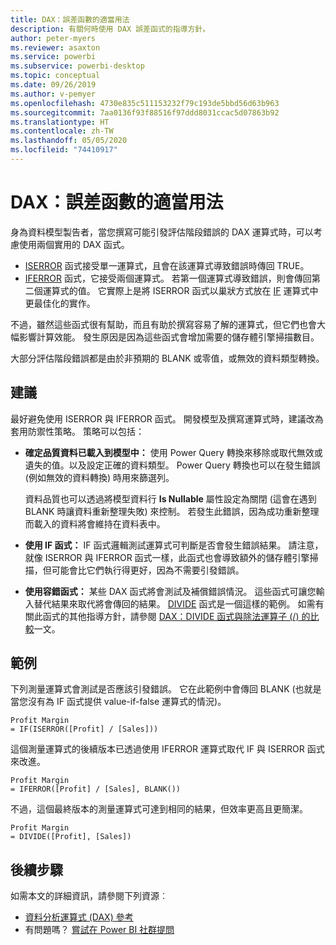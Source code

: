 ```yaml
---
title: DAX：誤差函數的適當用法
description: 有關何時使用 DAX 誤差函式的指導方針。
author: peter-myers
ms.reviewer: asaxton
ms.service: powerbi
ms.subservice: powerbi-desktop
ms.topic: conceptual
ms.date: 09/26/2019
ms.author: v-pemyer
ms.openlocfilehash: 4730e835c511153232f79c193de5bbd56d63b963
ms.sourcegitcommit: 7aa0136f93f88516f97ddd8031ccac5d07863b92
ms.translationtype: HT
ms.contentlocale: zh-TW
ms.lasthandoff: 05/05/2020
ms.locfileid: "74410917"
---
```

# <a name="dax-appropriate-use-of-error-functions"></a>DAX：誤差函數的適當用法

身為資料模型製告者，當您撰寫可能引發評估階段錯誤的 DAX 運算式時，可以考慮使用兩個實用的 DAX 函式。

- [ISERROR](/dax/iserror-function-dax) 函式接受單一運算式，且會在該運算式導致錯誤時傳回 TRUE。
- [IFERROR](/dax/iferror-function-dax) 函式，它接受兩個運算式。 若第一個運算式導致錯誤，則會傳回第二個運算式的值。 它實際上是將 ISERROR 函式以巢狀方式放在 [IF](/dax/if-function-dax) 運算式中更最佳化的實作。

不過，雖然這些函式很有幫助，而且有助於撰寫容易了解的運算式，但它們也會大幅影響計算效能。 發生原因是因為這些函式會增加需要的儲存體引擎掃描數目。

大部分評估階段錯誤都是由於非預期的 BLANK 或零值，或無效的資料類型轉換。

## <a name="recommendations"></a>建議

最好避免使用 ISERROR 與 IFERROR 函式。 開發模型及撰寫運算式時，建議改為套用防禦性策略。 策略可以包括：

- **確定品質資料已載入到模型中：** 使用 Power Query 轉換來移除或取代無效或遺失的值。以及設定正確的資料類型。 Power Query 轉換也可以在發生錯誤 (例如無效的資料轉換) 時用來篩選列。

    資料品質也可以透過將模型資料行 **Is Nullable** 屬性設定為關閉 (這會在遇到 BLANK 時讓資料重新整理失敗) 來控制。 若發生此錯誤，因為成功重新整理而載入的資料將會維持在資料表中。
- **使用 IF 函式：** IF 函式邏輯測試運算式可判斷是否會發生錯誤結果。 請注意，就像 ISERROR 與 IFERROR 函式一樣，此函式也會導致額外的儲存體引擎掃描，但可能會比它們執行得更好，因為不需要引發錯誤。
- **使用容錯函式：** 某些 DAX 函式將會測試及補償錯誤情況。 這些函式可讓您輸入替代結果來取代將會傳回的結果。 [DIVIDE](/dax/divide-function-dax) 函式是一個這樣的範例。 如需有關此函式的其他指導方針，請參閱 [DAX：DIVIDE 函式與除法運算子 (/) 的比較](dax-divide-function-operator.md)一文。

## <a name="example"></a>範例

下列測量運算式會測試是否應該引發錯誤。 它在此範例中會傳回 BLANK (也就是當您沒有為 IF 函式提供 value-if-false 運算式的情況)。

```dax
Profit Margin
= IF(ISERROR([Profit] / [Sales]))
```

這個測量運算式的後續版本已透過使用 IFERROR 運算式取代 IF 與 ISERROR 函式來改進。

```dax
Profit Margin
= IFERROR([Profit] / [Sales], BLANK())
```

不過，這個最終版本的測量運算式可達到相同的結果，但效率更高且更簡潔。

```dax
Profit Margin
= DIVIDE([Profit], [Sales])
```

## <a name="next-steps"></a>後續步驟

如需本文的詳細資訊，請參閱下列資源︰

- [資料分析運算式 (DAX) 參考](/dax/)
- 有問題嗎？ [嘗試在 Power BI 社群提問](https://community.powerbi.com/)
